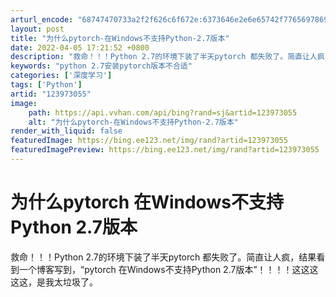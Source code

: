 ```yaml
---
arturl_encode: "68747470733a2f2f626c6f672e:6373646e2e6e65742f77656978696e5f34323034323334372f:61727469636c652f64657461696c732f313233393733303535"
layout: post
title: "为什么pytorch-在Windows不支持Python-2.7版本"
date: 2022-04-05 17:21:52 +0800
description: "救命！！！Python 2.7的环境下装了半天pytorch 都失败了。简直让人疯，结果看到一个博客"
keywords: "python 2.7安装pytorch版本不合适"
categories: ['深度学习']
tags: ['Python']
artid: "123973055"
image:
    path: https://api.vvhan.com/api/bing?rand=sj&artid=123973055
    alt: "为什么pytorch-在Windows不支持Python-2.7版本"
render_with_liquid: false
featuredImage: https://bing.ee123.net/img/rand?artid=123973055
featuredImagePreview: https://bing.ee123.net/img/rand?artid=123973055
---
```


# 为什么pytorch 在Windows不支持Python 2.7版本

救命！！！Python 2.7的环境下装了半天pytorch 都失败了。简直让人疯，结果看到一个博客写到，“pytorch 在Windows不支持Python 2.7版本”！！！！这这这这这，是我太垃圾了。